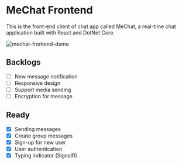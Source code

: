 # MeChat Frontend

This is the front-end client of chat app called MeChat, a real-time chat application built with React and DotNet Core.

![mechat-frontend-demo](https://github.com/haidanglevn/mechat-frontend/assets/24937536/c4ed0fc5-7f96-4f5f-86f1-040726691a9c)

## Backlogs

- [ ] New message notification
- [ ] Responsive design
- [ ] Support media sending
- [ ] Encryption for message

## Ready

- [x] Sending messages
- [x] Create group messages
- [x] Sign-up for new user
- [x] User authentication
- [x] Typing indicator (SignalR)
